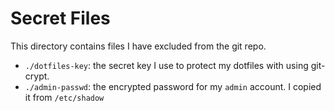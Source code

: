 # Secret Files

This directory contains files I have excluded from the git repo.

- `./dotfiles-key`: the secret key I use to protect my dotfiles with using
  git-crypt.
- `./admin-passwd`: the encrypted password for my `admin` account. I copied it
  from `/etc/shadow`
